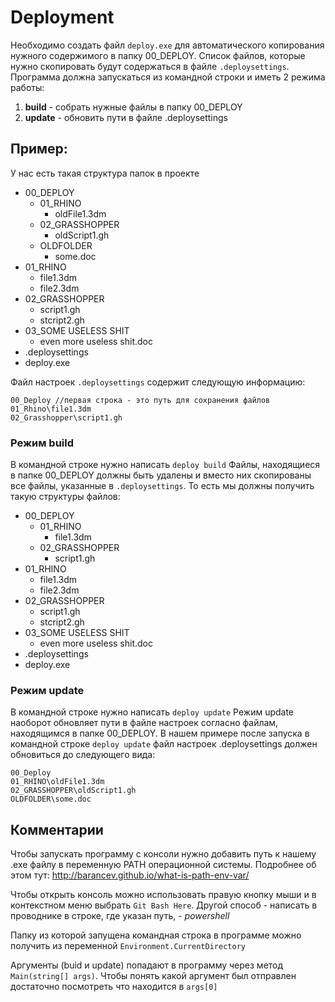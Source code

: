 ﻿# Deployment

Необходимо создать файл `deploy.exe` для автоматического копирования нужного содержимого в папку 00_DEPLOY. Список файлов, которые нужно скопировать будут содержаться в файле `.deploysettings`. Программа должна запускаться из командной строки и иметь 2 режима работы: 
1. **build** - собрать нужные файлы в папку 00_DEPLOY
2. **update** - обновить пути в файле .deploysettings

## Пример:
У нас есть такая структура папок в проекте
- 00_DEPLOY
    - 01_RHINO
        - oldFile1.3dm
    - 02_GRASSHOPPER
        - oldScript1.gh
    - OLDFOLDER
        - some.doc
- 01_RHINO
    - file1.3dm
    - file2.3dm
- 02_GRASSHOPPER
    - script1.gh
    - stcript2.gh
- 03_SOME USELESS SHIT
    - even more useless shit.doc
- .deploysettings
- deploy.exe

Файл настроек `.deploysettings` содержит следующую информацию:
```
00_Deploy //первая строка - это путь для сохранения файлов
01_Rhino\file1.3dm
02_Grasshopper\script1.gh
```

### Режим build
В командной строке нужно написать `deploy build`
Файлы, находящиеся в папке 00_DEPLOY должны быть удалены и вместо них скопированы все файлы, указанные в `.deploysettings`. То есть мы должны получить такую структуры файлов:
- 00_DEPLOY
    - 01_RHINO
        - file1.3dm
    - 02_GRASSHOPPER
        - script1.gh
- 01_RHINO
    - file1.3dm
    - file2.3dm
- 02_GRASSHOPPER
    - script1.gh
    - stcript2.gh
- 03_SOME USELESS SHIT
    - even more useless shit.doc
- .deploysettings
- deploy.exe

### Режим update
В командной строке нужно написать `deploy update`
Режим update наоборот обновляет пути в файле настроек согласно файлам, находящимся в папке 00_DEPLOY. В нашем примере после запуска в командной строке `deploy update` файл настроек .deploysettings должен обновиться до следующего вида:
```
00_Deploy
01_RHINO\oldFile1.3dm
02_GRASSHOPPER\oldScript1.gh
OLDFOLDER\some.doc
```

## Комментарии
Чтобы запускать программу с консоли нужно добавить путь к нашему .exe файлу в переменную PATH операционной системы. Подробнее об этом тут: http://barancev.github.io/what-is-path-env-var/

Чтобы открыть консоль можно использовать правую кнопку мыши и в контекстном меню выбрать `Git Bash Here`.
Другой способ - написать в проводнике в строке, где указан путь, - *powershell*

Папку из которой запущена командная строка в программе можно получить из переменной `Environment.CurrentDirectory`

Аргументы (buid и update) попадают в программу через метод `Main(string[] args)`.
Чтобы понять какой аргумент был отправлен достаточно посмотреть что находится в `args[0]`
